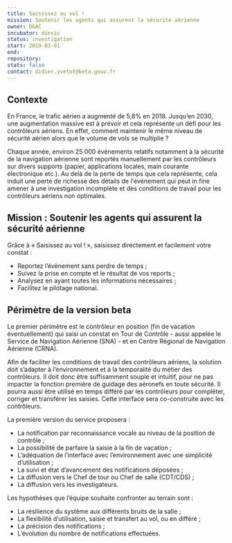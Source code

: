 ```yaml
---
title: Saisissez au vol !
mission: Soutenir les agents qui assurent la sécurité aérienne
owner: DGAC
incubator: dinsic
status: investigation
start: 2019-03-01
end:
repository:
stats: false
contact: didier.yvetot@beta.gouv.fr
---
```


## Contexte

En France, le trafic aérien a augmenté de 5,8% en 2018. Jusqu’en 2030, une augmentation massive est à prévoir et cela représente un défi pour les contrôleurs aériens. En effet, comment maintenir le même niveau de sécurité aérien alors que le volume de vols se multiplie ?

Chaque année, environ 25 000 événements relatifs notamment à la sécurité de la navigation aérienne sont reportés manuellement par les contrôleurs sur divers supports (papier, applications locales, main courante électronique etc.). Au delà de la perte de temps que cela représente, cela induit une perte de richesse des détails de l'événement qui peut in fine amener à une investigation incomplète et des conditions de travail pour les contrôleurs aériens non optimales.

## Mission : Soutenir les agents qui assurent la sécurité aérienne

Grâce à « Saisissez au vol ! », saisissez directement et facilement votre constat :
- Reportez l’évènement sans perdre de temps ;
- Suivez la prise en compte et le résultat de vos reports ;
- Analysez en ayant toutes les informations nécessaires ;
- Facilitez le pilotage national.

## Périmètre de la version beta

Le premier périmètre est le contrôleur en position (fin de vacation éventuellement) qui saisi un constat en Tour de Contrôle - aussi appelée le Service de Navigation Aérienne (SNA) - et en Centre Régional de Navigation Aérienne (CRNA).

Afin de faciliter les conditions de travail des contrôleurs aériens, la solution doit s’adapter à l’environnement et à la temporalité du métier des contrôleurs. Il doit donc être suffisamment souple et intuitif, pour ne pas impacter la fonction première de guidage des aéronefs en toute sécurité. Il pourra aussi être utilisé en temps différé par les contrôleurs pour compléter, corriger et transférer les saisies. Cette interface sera co-construite avec les contrôleurs.

La première version du service proposera :
- La notification par reconnaissance vocale au niveau de la position de contrôle ;
- La possibilité de parfaire la saisie à la fin de vacation ;
- L’adéquation de l’interface avec l’environnement avec une simplicité d’utilisation ;
- La suivi et état d’avancement des notifications déposées ;
- La diffusion vers le Chef de tour ou Chef de salle (CDT/CDS) ;
- La diffusion vers les investigateurs.

Les hypothèses que l’équipe souhaite confronter au terrain sont :
- La résilience du système aux différents bruits de la salle ;
- La flexibilité d’utilisation, saisie et transfert au vol, ou en différé ;
- La précision des notifications ;
- L’évolution du nombre de notifications effectuées.
